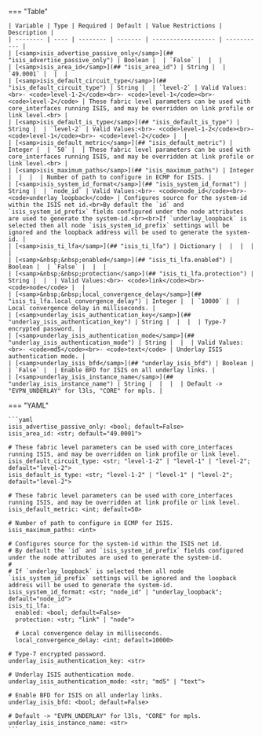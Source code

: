 <!--
  ~ Copyright (c) 2024 Arista Networks, Inc.
  ~ Use of this source code is governed by the Apache License 2.0
  ~ that can be found in the LICENSE file.
  -->
=== "Table"

    | Variable | Type | Required | Default | Value Restrictions | Description |
    | -------- | ---- | -------- | ------- | ------------------ | ----------- |
    | [<samp>isis_advertise_passive_only</samp>](## "isis_advertise_passive_only") | Boolean |  | `False` |  |  |
    | [<samp>isis_area_id</samp>](## "isis_area_id") | String |  | `49.0001` |  |  |
    | [<samp>isis_default_circuit_type</samp>](## "isis_default_circuit_type") | String |  | `level-2` | Valid Values:<br>- <code>level-1-2</code><br>- <code>level-1</code><br>- <code>level-2</code> | These fabric level parameters can be used with core_interfaces running ISIS, and may be overridden on link profile or link level.<br> |
    | [<samp>isis_default_is_type</samp>](## "isis_default_is_type") | String |  | `level-2` | Valid Values:<br>- <code>level-1-2</code><br>- <code>level-1</code><br>- <code>level-2</code> |  |
    | [<samp>isis_default_metric</samp>](## "isis_default_metric") | Integer |  | `50` |  | These fabric level parameters can be used with core_interfaces running ISIS, and may be overridden at link profile or link level.<br> |
    | [<samp>isis_maximum_paths</samp>](## "isis_maximum_paths") | Integer |  |  |  | Number of path to configure in ECMP for ISIS. |
    | [<samp>isis_system_id_format</samp>](## "isis_system_id_format") | String |  | `node_id` | Valid Values:<br>- <code>node_id</code><br>- <code>underlay_loopback</code> | Configures source for the system-id within the ISIS net id.<br>By default the `id` and `isis_system_id_prefix` fields configured under the node attributes are used to generate the system-id.<br><br>If `underlay_loopback` is selected then all node `isis_system_id_prefix` settings will be ignored and the loopback address will be used to generate the system-id. |
    | [<samp>isis_ti_lfa</samp>](## "isis_ti_lfa") | Dictionary |  |  |  |  |
    | [<samp>&nbsp;&nbsp;enabled</samp>](## "isis_ti_lfa.enabled") | Boolean |  | `False` |  |  |
    | [<samp>&nbsp;&nbsp;protection</samp>](## "isis_ti_lfa.protection") | String |  |  | Valid Values:<br>- <code>link</code><br>- <code>node</code> |  |
    | [<samp>&nbsp;&nbsp;local_convergence_delay</samp>](## "isis_ti_lfa.local_convergence_delay") | Integer |  | `10000` |  | Local convergence delay in milliseconds. |
    | [<samp>underlay_isis_authentication_key</samp>](## "underlay_isis_authentication_key") | String |  |  |  | Type-7 encrypted password. |
    | [<samp>underlay_isis_authentication_mode</samp>](## "underlay_isis_authentication_mode") | String |  |  | Valid Values:<br>- <code>md5</code><br>- <code>text</code> | Underlay ISIS authentication mode. |
    | [<samp>underlay_isis_bfd</samp>](## "underlay_isis_bfd") | Boolean |  | `False` |  | Enable BFD for ISIS on all underlay links. |
    | [<samp>underlay_isis_instance_name</samp>](## "underlay_isis_instance_name") | String |  |  |  | Default -> "EVPN_UNDERLAY" for l3ls, "CORE" for mpls. |

=== "YAML"

    ```yaml
    isis_advertise_passive_only: <bool; default=False>
    isis_area_id: <str; default="49.0001">

    # These fabric level parameters can be used with core_interfaces running ISIS, and may be overridden on link profile or link level.
    isis_default_circuit_type: <str; "level-1-2" | "level-1" | "level-2"; default="level-2">
    isis_default_is_type: <str; "level-1-2" | "level-1" | "level-2"; default="level-2">

    # These fabric level parameters can be used with core_interfaces running ISIS, and may be overridden at link profile or link level.
    isis_default_metric: <int; default=50>

    # Number of path to configure in ECMP for ISIS.
    isis_maximum_paths: <int>

    # Configures source for the system-id within the ISIS net id.
    # By default the `id` and `isis_system_id_prefix` fields configured under the node attributes are used to generate the system-id.
    #
    # If `underlay_loopback` is selected then all node `isis_system_id_prefix` settings will be ignored and the loopback address will be used to generate the system-id.
    isis_system_id_format: <str; "node_id" | "underlay_loopback"; default="node_id">
    isis_ti_lfa:
      enabled: <bool; default=False>
      protection: <str; "link" | "node">

      # Local convergence delay in milliseconds.
      local_convergence_delay: <int; default=10000>

    # Type-7 encrypted password.
    underlay_isis_authentication_key: <str>

    # Underlay ISIS authentication mode.
    underlay_isis_authentication_mode: <str; "md5" | "text">

    # Enable BFD for ISIS on all underlay links.
    underlay_isis_bfd: <bool; default=False>

    # Default -> "EVPN_UNDERLAY" for l3ls, "CORE" for mpls.
    underlay_isis_instance_name: <str>
    ```
